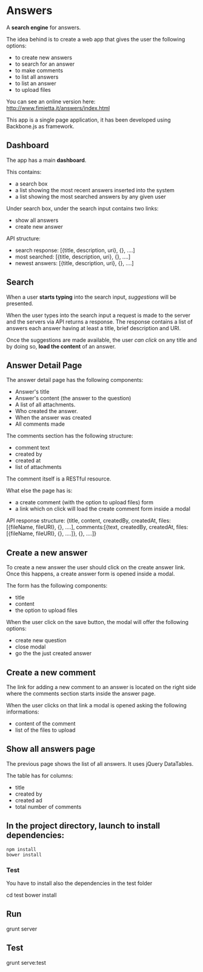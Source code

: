 # Answers
A **search engine** for answers.

The idea behind is to create a web app that gives the user the following options:

- to create new answers
- to search for an answer
- to make comments
- to list all answers
- to list an answer
- to upload files

You can see an online version here: http://www.fimietta.it/answers/index.html


This app is a single page application, it has been developed using Backbone.js as framework.

## Dashboard

The app has a main **dashboard**.

This contains:

- a search box
- a list showing the most recent answers inserted into the system
- a list showing the most searched answers by any given user

Under search box, under the search input contains two links:

- show all answers
- create new answer

API structure:

- search response: [{title, description, uri}, {}, ....]
- most searched: [{title, description, uri}, {}, ....]
- newest answers: [{title, description, uri}, {}, ....]

## Search

When a user **starts typing** into the search input, *suggestions* will be presented.

When the user types into the search input a request is made to the server and the servers via API returns a response. The response contains a list of answers each answer having at least a title, brief description and URI.

Once the suggestions are made available, the user *can click* on any title and by doing so, **load the content** of an answer.

## Answer Detail Page

The answer detail page has the following components:

- Answer's title
- Answer's content (the answer to the question)
- A list of all attachments.
- Who created the answer.
- When the answer was created
- All comments made

The comments section has the following structure:

- comment text
- created by
- created at
- list of attachments

The comment itself is a RESTful resource.

What else the page has is:

- a create comment (with the option to upload files) form
- a link which on click will load the create comment form inside a modal

API response structure:
{title, content, createdBy, createdAt, files: [{fileName, fileURI}, {}, ....], comments:[{text, createdBy, createdAt, files:
[{fileName, fileURI}, {}, ....]}, {}, ....]}


## Create a new answer

To create a new answer the user should click on the create answer link. Once this happens, a create answer form is opened inside a modal.

The form has the following components:

- title
- content
- the option to upload files

When the user click on the save button, the modal will offer the following options:

- create new question
- close modal
- go the the just created answer

## Create a new comment

The link for adding a new comment to an answer is located on the right side where the comments section starts inside the answer page.

When the user clicks on that link a modal is opened asking the following informations: 

- content of the comment
- list of the files to upload


## Show all answers page

The previous page shows the list of all answers.
It uses jQuery DataTables.

The table has for columns:

- title
- created by
- created ad
- total number of comments


## In the project directory, launch to install dependencies:

    npm install
    bower install
    

### Test
You have to install also the dependencies in the test folder

cd test
bower install

## Run

grunt server

## Test

grunt serve:test
